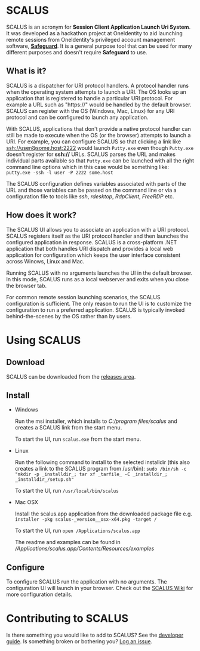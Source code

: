 # SCALUS

SCALUS is an acronym for **Session Client Application Launch Uri System**. It was developed as a hackathon project at OneIdentity to aid launching remote sessions from OneIdentity's privileged account management software, [**Safeguard**](https://www.oneidentity.com/one-identity-safeguard). It is a general purpose tool that can be used for many different purposes and doesn't require **Safeguard** to use.

## What is it?

SCALUS is a dispatcher for URI protocol handlers. A protocol handler runs when the operating system attempts to launch a URI. The OS looks up an application that is registered to handle a particular URI protocol. For example a URL such as "https://" would be handled by the default browser. SCALUS can register with the OS (Windows, Mac, Linux) for any URI protocol and can be configured to launch any application. 

With SCALUS, applications that don't provide a native protocol handler can still be made to execute when the OS (or the browser) attempts to launch a URI. For example, you can configure SCALUS so that clicking a link like [ssh://user@some.host:2222]()  would launch `Putty.exe` even though `Putty.exe` doesn't register for **ssh://** URLs. SCALUS parses the URL and makes individual parts available so that `Putty.exe` can be launched with all the right command line options which in this case would be something like: `putty.exe -ssh -l user -P 2222 some.host`

The SCALUS configuration defines variables associated with parts of the URL and those variables can be passed on the command line or via a configuration file to tools like _ssh_, _rdesktop_, _RdpClient_, _FreeRDP_ etc.

## How does it work?

The SCALUS UI allows you to associate an application with a URI protocol. SCALUS registers itself as the URI protocol handler and then launches the configured application in response. SCALUS is a cross-platform .NET application that both handles URI dispatch and provides a local web application for configuration which keeps the user interface consistent across Winows, Linux and Mac.

Running SCALUS with no arguments launches the UI in the default browser. In this mode, SCALUS runs as a local webserver and exits when you close the browser tab. 

For common remote session launching scenarios, the SCALUS configuration is sufficient. The only reason to run the UI is to customize the configuration to run a preferred application. SCALUS is typically invoked behind-the-scenes by the OS rather than by users.

# Using SCALUS

## Download
SCALUS can be downloaded from the [releases area](https://github.com/OneIdentity/SCALUS/releases).

## Install
* Windows

    Run the msi installer, which installs to _C:/program files/scalus_ and creates a SCALUS link from the start menu.

    To start the UI, run `scalus.exe` from the start menu.

* Linux

    Run the following command to install to the selected installdir (this also creates a link to the SCALUS program from /usr/bin):
    `sudo /bin/sh -c "mkdir -p _installdir_; tar xf _tarfile_ -C _installdir_; _installdir_/setup.sh"`
     
    To start the UI, run  `/usr/local/bin/scalus`
 
* Mac OSX

    Install the scalus.app application from the downloaded package file  e.g.
    `installer -pkg scalus-_version__osx-x64.pkg -target /`

    To start the UI, run `open /Applications/scalus.app`

    The readme and examples can be found in _/Applications/scalus.app/Contents/Resources/examples_

## Configure

To configure SCALUS run the application with no arguments. The configuration UI will launch in your browser. Check out the [SCALUS Wiki](https://github.com/OneIdentity/SCALUS/wiki) for more configuration details.

# Contributing to SCALUS

Is there something you would like to add to SCALUS? See the [developer guide](src/README.md). Is something broken or bothering you? [Log an issue](https://github.com/OneIdentity/SCALUS/issues).

